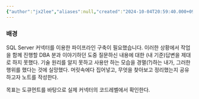 ```yaml
---
{"author":"jx2lee","aliases":null,"created":"2024-10-04T20:59:40.000+09:00","last-updated":"2024-10-04 20:59","tags":["debezium","binlog"],"dg-publish":true,"dg-home-link":true,"dg-show-local-graph":true,"dg-show-backlinks":false,"dg-show-toc":false,"dg-show-inline-title":false,"dg-show-file-tree":false,"dg-enable-search":true,"dg-link-preview":true,"dg-show-tags":false,"dg-pass-frontmatter":false,"permalink":"/data/debezium/__/manage-binlog-in-mysql-connector/","dgHomeLink":true,"dgShowLocalGraph":true,"dgEnableSearch":true,"dgLinkPreview":true,"dgPassFrontmatter":true,"noteIcon":""}
---
```



### 배경
SQL Server 커넥터를 이용한 파이프라인 구축이 필요했습니다. 이러한 상황에서 작업을 함께 진행할 DBA 분과 이야기하던 도중 질문하신 내용에 대한 (내 기준)답변을 제대로 하지 못했다. 기술 원리를 알지 못하고 사용만 하는 모습을 경멸(?)하는 내가, 그러한 행위를 했다는 것에 실망했다. 머릿속에다 집어넣고, 무엇을 찾아보고 정리했는지 공유하고자 노트를 작성한다.

목표는 도큐먼트를 바탕으로 실제 커넥터의 코드레벨에서 확인한다.

### 